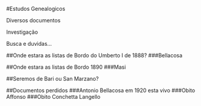 #Estudos Genealogicos

Diversos documentos

Investigação

Busca e duvidas...

##Onde estara as listas de Bordo do Umberto I de 1888?
###Bellacosa

##Onde estara as listas de Bordo 1890
###Masi

##Seremos de Bari ou San Marzano?

##Documentos perdidos
###Antonio Bellacosa em 1920 esta vivo
###Obito Affonso
###Obito Conchetta Langello

